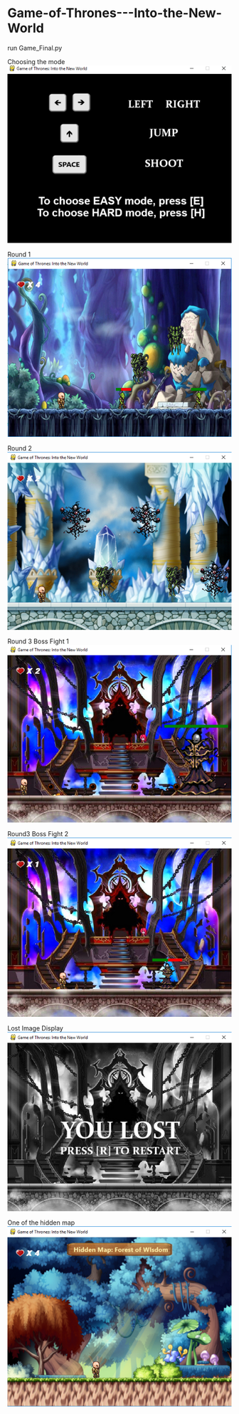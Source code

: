 # Game-of-Thrones---Into-the-New-World

run Game_Final.py

Choosing the mode 
![](screenshot/starting.png)

Round 1 
![](screenshot/round1.png)

Round 2 
![](screenshot/round2.png)

Round 3 Boss Fight 1 
![](screenshot/boss1.png)

Round3 Boss Fight 2 
![](screenshot/boss2.png)

Lost Image Display 
![](screenshot/round3Lost.png)

One of the hidden map  
![](screenshot/wisdomWinPathEasy.png)

